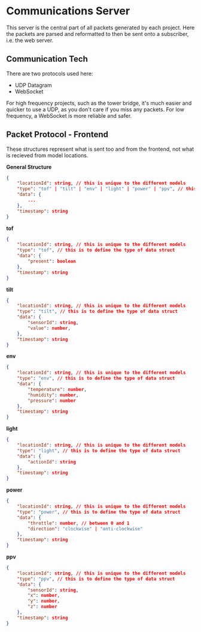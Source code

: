 # Communications Server

This server is the central part of all packets generated by each project. Here the packets are parsed and reformatted to then be sent onto a subscriber, i.e. the web server.

## Communication Tech

There are two protocols used here:

- UDP Datagram
- WebSocket

For high frequency projects, such as the tower bridge, it's much easier and quicker to use a UDP, as you don't care if you miss any packets. For low frequency, a WebSocket is more reliable and safer.

## Packet Protocol - Frontend

These structures represent what is sent too and from the frontend, not what is recieved from model locations.

**General Structure**

```json
{
    "locationId": string, // this is unique to the different models
    "type": "tof" | "tilt" | "env" | "light" | "power" | "ppv", // this is to define the type of data struct
    "data": {
        ...
    },
    "timestamp": string
}
```

**tof**

```json
{
    "locationId": string, // this is unique to the different models
    "type": "tof", // this is to define the type of data struct
    "data": {
        "present": boolean
    },
    "timestamp": string
}
```

**tilt**

```json
{
    "locationId": string, // this is unique to the different models
    "type": "tilt", // this is to define the type of data struct
    "data": {
        "sensorId": string,
        "value": number,
    },
    "timestamp": string
}
```

**env**

```json
{
    "locationId": string, // this is unique to the different models
    "type": "env", // this is to define the type of data struct
    "data": {
        "temperature": number,
        "humidity": number,
        "pressure": number
    },
    "timestamp": string
}
```

**light**

```json
{
    "locationId": string, // this is unique to the different models
    "type": "light", // this is to define the type of data struct
    "data": {
        "actionId": string
    },
    "timestamp": string
}
```

**power**

```json
{
    "locationId": string, // this is unique to the different models
    "type": "power", // this is to define the type of data struct
    "data": {
        "throttle": number, // between 0 and 1
        "direction": "clockwise" | "anti-clockwise"
    },
    "timestamp": string
}
```

**ppv**

```json
{
    "locationId": string, // this is unique to the different models
    "type": "ppv", // this is to define the type of data struct
    "data": {
        "sensorId": string,
        "x": number,
        "y": number,
        "z": number
    },
    "timestamp": string
}
```
